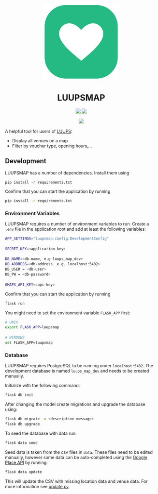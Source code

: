 <p align="center">
  <img src="https://github.com/Team-LANS/luups-map/blob/master/luupsmap/static/img/logo.png"/>
</p>
<h1 align="center">LUUPSMAP</h1>
<p align="center">
  <a href="https://shields.io/">
    <img src="https://img.shields.io/badge/written_in-python3-3498db.svg?style=for-the-badge" />
  </a>
  <a href="https://shields.io/">
    <img src="https://img.shields.io/badge/using-postgres-909090.svg?style=for-the-badge" />
  </a>
</p>
<p align="center">
  <a href="https://forthebadge.com/">
    <img src="https://forthebadge.com/images/badges/built-with-grammas-recipe.svg" />
  </a>
</p>


A helpful tool for users of [LUUPS](https://www.luups.net/shop/gutscheinbuch/luups-wien/):
* Display all venues on a map
* Filter by voucher type, opening hours,...

## Development

LUUPSMAP has a number of dependencies. Install them using

```
pip install -r requirements.txt
```

Confirm that you can start the application by running

```bash
pip install -r requirements.txt
```

### Environment Variables

LUUPSMAP requires a number of environment variables to run. Create a `.env` file in the application root and add at
least the following variables:

```bash
APP_SETTINGS="luupsmap.config.DevelopmentConfig"

SECRET_KEY=<application-key>

DB_NAME=<db-name, e.g luups_map_dev>
DB_ADDRESS=<db-address. e.g. localhost:5432>
DB_USER = <db-user>
DB_PW = <db-password>

GMAPS_API_KEY=<api-key>
```

Confirm that you can start the application by running

```bash
flask run
```

You might need to set the environment variable `FLASK_APP` first:
```bash
# UNIX
export FLASK_APP=luupsmap

# WINDOWS
set FLASK_APP=luupsmap
```

### Database 

LUUPSMAP requires PostgreSQL to be running under `localhost:5432`. The development database is named `luups_map_dev`
and needs to be created manually.

Initialize with the following command:

```bash
flask db init
````

After changing the model create migrations and upgrade the database using:

```bash
flask db migrate -m <descriptive-message>
flask db upgrade
```

To seed the database with data run:

```bash
flask data seed
```


Seed data is taken from the csv files in `data`. These files need to be edited manually, however some data can be
auto-completed using the [Google Place API](https://developers.google.com/places/web-service/intro) by running:

```bash
flask data update
```

This will update the CSV with missing location data and venue data. For more information see
[update.py](/luupsmap/cli/commands/update.py).
